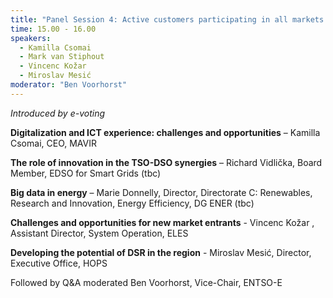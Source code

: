 ```yaml
---
title: "Panel Session 4: Active customers participating in all markets: challenges and opportunities for the CEE region"
time: 15.00 - 16.00
speakers:
  - Kamilla Csomai
  - Mark van Stiphout
  - Vincenc Kožar
  - Miroslav Mesić
moderator: "Ben Voorhorst"
---
```



_Introduced by e-voting_

__Digitalization and ICT experience: challenges and opportunities__ – Kamilla Csomai, CEO, MAVIR

__The role of innovation in the TSO-DSO synergies__ – Richard Vidlička, Board Member, EDSO for Smart Grids (tbc)

__Big data in energy__ – Marie Donnelly, Director, Directorate C: Renewables,  Research and Innovation, Energy Efficiency, DG ENER (tbc)

__Challenges and opportunities for new market entrants__ - Vincenc Kožar , Assistant Director, System Operation, ELES

__Developing the potential of DSR in the region__ - Miroslav Mesić, Director, Executive Office, HOPS


Followed by Q&A moderated Ben Voorhorst, Vice-Chair, ENTSO-E 

